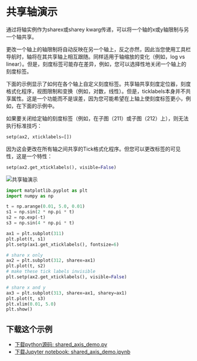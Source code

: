# 共享轴演示

通过将轴实例作为sharex或sharey kwarg传递，可以将一个轴的x或y轴限制与另一个轴共享。

更改一个轴上的轴限制将自动反映在另一个轴上，反之亦然，因此当您使用工具栏导航时，轴将在其共享轴上相互跟随。同样适用于轴缩放的变化（例如，log vs linear）。但是，刻度标签可能存在差异，例如，您可以选择性地关闭一个轴上的刻度标签。

下面的示例显示了如何在各个轴上自定义刻度标签。共享轴共享刻度定位器，刻度格式化程序，视图限制和变换（例如，对数，线性）。但是，ticklabels本身并不共享属性。这是一个功能而不是误差，因为您可能希望在上轴上使刻度标签更小，例如，在下面的示例中。

如果要关闭给定轴的刻度标签（例如，在子图（211）或子图（212）上），则无法执行标准技巧：

```python
setp(ax2, xticklabels=[])
```

因为这会更改在所有轴之间共享的Tick格式化程序。但您可以更改标签的可见性，这是一个特性：

```python
setp(ax2.get_xticklabels(), visible=False)
```

![共享轴演示](https://matplotlib.org/_images/sphx_glr_shared_axis_demo_001.png)

```python
import matplotlib.pyplot as plt
import numpy as np

t = np.arange(0.01, 5.0, 0.01)
s1 = np.sin(2 * np.pi * t)
s2 = np.exp(-t)
s3 = np.sin(4 * np.pi * t)

ax1 = plt.subplot(311)
plt.plot(t, s1)
plt.setp(ax1.get_xticklabels(), fontsize=6)

# share x only
ax2 = plt.subplot(312, sharex=ax1)
plt.plot(t, s2)
# make these tick labels invisible
plt.setp(ax2.get_xticklabels(), visible=False)

# share x and y
ax3 = plt.subplot(313, sharex=ax1, sharey=ax1)
plt.plot(t, s3)
plt.xlim(0.01, 5.0)
plt.show()
```

## 下载这个示例
            
- [下载python源码: shared_axis_demo.py](https://matplotlib.org/_downloads/shared_axis_demo.py)
- [下载Jupyter notebook: shared_axis_demo.ipynb](https://matplotlib.org/_downloads/shared_axis_demo.ipynb)